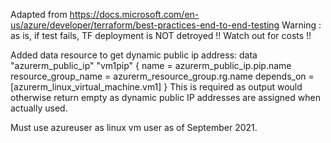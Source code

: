 Adapted from https://docs.microsoft.com/en-us/azure/developer/terraform/best-practices-end-to-end-testing
Warning : as is, if test fails, TF deployment is NOT detroyed !! Watch out for costs !! 

Added data resource to get dynamic public ip address: 
data "azurerm_public_ip" "vm1pip" {
  name                = azurerm_public_ip.pip.name
  resource_group_name = azurerm_resource_group.rg.name
  depends_on          = [azurerm_linux_virtual_machine.vm1]
}
This is required as output would otherwise return empty as dynamic public IP addresses are assigned when actually used. 

Must use azureuser as linux vm user as of September 2021. 
